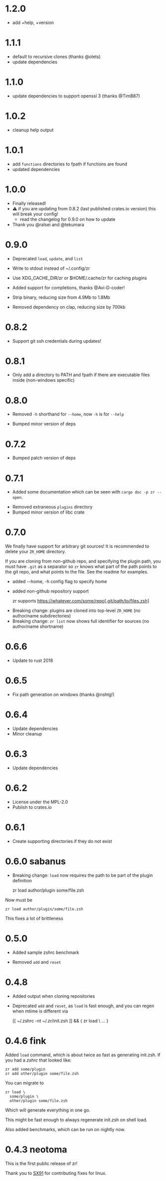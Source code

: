 # 1.2.0
* add +help, +version

# 1.1.1
* default to recursive clones (thanks @olets)
* update dependencies

# 1.1.0
* update dependencies to support openssl 3 (thanks @TimB87)

# 1.0.2
* cleanup help output

# 1.0.1
* add `functions` directories to fpath if functions are found
* updated dependencies

# 1.0.0
* Finally released!
* :warning: if you are updating from 0.8.2 (last published crates.io version) this will break your config!
  * read the changelog for 0.9.0 on how to update
* Thank you @ralsei and @tekumara

# 0.9.0

* Deprecated `load`, `update`, and `list`
* Write to stdout instead of ~/.config/zr
* Use XDG_CACHE_DIR/zr or $HOME/.cache/zr for caching plugins

* Added support for completions, thanks @Avi-D-coder!

* Strip binary, reducing size from 4.9Mb to 1.8Mb
* Removed dependency on clap, reducing size by 700kb

# 0.8.2

* Support git ssh credentials during updates!

# 0.8.1

* Only add a directory to PATH and fpath if there are executable files inside (non-windows specific)

# 0.8.0

- Removed `-h` shorthand for `--home`, now `-h` is for `--help`
* Bumped minor version of deps

# 0.7.2

* Bumped patch version of deps

# 0.7.1

+ Added some documentation which can be seen with `cargo doc -p zr --open`.
* Removed extraneous `plugins` directory
* Bumped minor version of libc crate

# 0.7.0

We finally have support for arbitrary git sources!
It is recommended to delete your `ZR_HOME` directory.

If you are cloning from non-github repo, and specifying the plugin path, you must have `.git` as a separator so `zr` knows what part of the path points to the git repo, and what points to the file.
See the readme for examples.

+ added --home, -h config flag to specify home
+ added non-github repository support

    zr supports https://whatever.com/some/repo[.git/path/to/files.zsh]

- Breaking change: plugins are cloned into top-level `ZR_HOME` (no author/name subdirectories)
- Breaking change: `zr list` now shows full identifier for sources (no author/name shortname)

# 0.6.6

+ Update to rust 2018

# 0.6.5

+ Fix path generation on windows (thanks @nshtg!)

# 0.6.4

+ Update dependencies
+ Minor cleanup

# 0.6.3

+ Update dependencies

# 0.6.2

+ License under the MPL-2.0
+ Publish to crates.io

# 0.6.1

+ Create supporting directories if they do not exist

# 0.6.0 sabanus

- Breaking change: `load` now requires the path to be part of the plugin definition

    zr load author/plugin some/file.zsh

Now must be

    zr load author/plugin/some/file.zsh

This fixes a lot of brittleness

# 0.5.0

+ Added sample zshrc benchmark
- Removed `add` and `reset`

# 0.4.8

+ Added output when cloning repositories
- Deprecated `add` and `reset`, as `load` is fast enough, and you can regen when mtime is different via

    [[ ~/.zshrc -nt ~/.zr/init.zsh ]] && { zr load \ ... }

# 0.4.6 fink

Added `load` command, which is about twice as fast as generating init.zsh.
If you had a *zshrc* that looked like:

    zr add some/plugin
    zr add other/plugin some/file.zsh

You can migrate to

    zr load \
      some/plugin \
      other/plugin some/file.zsh

Which will generate everything in one go.

This might be fast enough to always regenerate init.zsh on shell load.

Also added benchmarks, which can be run on nightly now.

# 0.4.3 neotoma

This is the first public release of zr!

Thank you to [SX91](https://github.com/SX91) for contributing fixes for linux.

